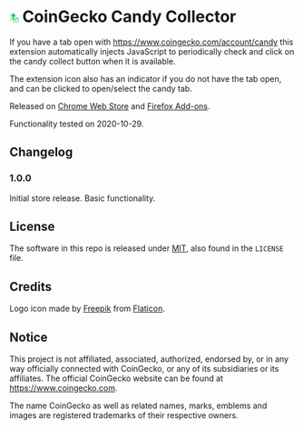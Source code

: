 # ![Gecko logo](src/images/logo16.png "Gecko logo") CoinGecko Candy Collector

If you have a tab open with <https://www.coingecko.com/account/candy> this extension automatically injects JavaScript to periodically check and click on the candy collect button when it is available.

The extension icon also has an indicator if you do not have the tab open, and can be clicked to open/select the candy tab.

Released on [Chrome Web Store](https://chrome.google.com/webstore/detail/ogdmacmpiojggeojaapfapjljcodigah) and [Firefox Add-ons](https://addons.mozilla.org/en-US/firefox/addon/coingecko-candy-collector).

Functionality tested on 2020-10-29.

## Changelog

### 1.0.0

Initial store release. Basic functionality.

## License

The software in this repo is released under [MIT](https://opensource.org/licenses/MIT), also found in the `LICENSE` file.

## Credits

Logo icon made by [Freepik](https://www.flaticon.com/authors/freepik) from [Flaticon](https://www.flaticon.com/).

## Notice

This project is not affiliated, associated, authorized, endorsed by, or in any way officially connected with CoinGecko, or any of its subsidiaries or its affiliates. The official CoinGecko website can be found at <https://www.coingecko.com>.

The name CoinGecko as well as related names, marks, emblems and images are registered trademarks of their respective owners.
